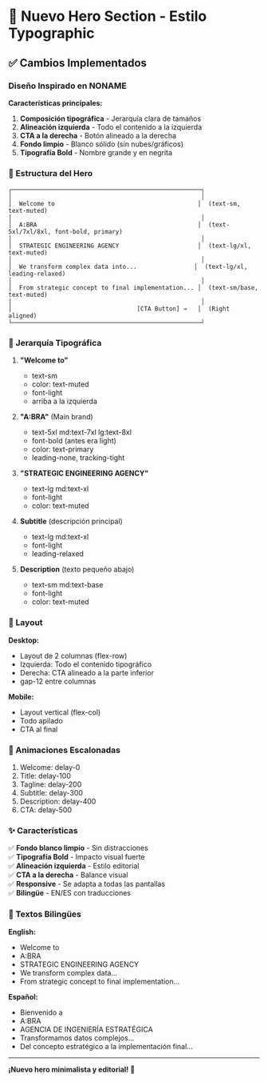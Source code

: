 # 🎨 Nuevo Hero Section - Estilo Typographic

## ✅ Cambios Implementados

### Diseño Inspirado en NONAME

**Características principales:**
1. **Composición tipográfica** - Jerarquía clara de tamaños
2. **Alineación izquierda** - Todo el contenido a la izquierda
3. **CTA a la derecha** - Botón alineado a la derecha
4. **Fondo limpio** - Blanco sólido (sin nubes/gráficos)
5. **Tipografía Bold** - Nombre grande y en negrita

### 📐 Estructura del Hero

```
┌─────────────────────────────────────────────────────┐
│                                                     │
│  Welcome to                                        │  (text-sm, text-muted)
│                                                     │
│  A:BRA                                             │  (text-5xl/7xl/8xl, font-bold, primary)
│                                                     │
│  STRATEGIC ENGINEERING AGENCY                      │  (text-lg/xl, text-muted)
│                                                     │
│  We transform complex data into...                │  (text-lg/xl, leading-relaxed)
│                                                     │
│  From strategic concept to final implementation... │  (text-sm/base, text-muted)
│                                                     │
│                                   [CTA Button] →   │  (Right aligned)
└─────────────────────────────────────────────────────┘
```

### 🎯 Jerarquía Tipográfica

1. **"Welcome to"** 
   - text-sm
   - color: text-muted
   - font-light
   - arriba a la izquierda

2. **"A:BRA"** (Main brand)
   - text-5xl md:text-7xl lg:text-8xl
   - font-bold (antes era light)
   - color: text-primary
   - leading-none, tracking-tight

3. **"STRATEGIC ENGINEERING AGENCY"**
   - text-lg md:text-xl
   - font-light
   - color: text-muted

4. **Subtitle** (descripción principal)
   - text-lg md:text-xl
   - font-light
   - leading-relaxed

5. **Description** (texto pequeño abajo)
   - text-sm md:text-base
   - font-light
   - color: text-muted

### 🎨 Layout

**Desktop:**
- Layout de 2 columnas (flex-row)
- Izquierda: Todo el contenido tipográfico
- Derecha: CTA alineado a la parte inferior
- gap-12 entre columnas

**Mobile:**
- Layout vertical (flex-col)
- Todo apilado
- CTA al final

### 🔄 Animaciones Escalonadas

1. Welcome: delay-0
2. Title: delay-100
3. Tagline: delay-200
4. Subtitle: delay-300
5. Description: delay-400
6. CTA: delay-500

### ✨ Características

✅ **Fondo blanco limpio** - Sin distracciones  
✅ **Tipografía Bold** - Impacto visual fuerte  
✅ **Alineación izquierda** - Estilo editorial  
✅ **CTA a la derecha** - Balance visual  
✅ **Responsive** - Se adapta a todas las pantallas  
✅ **Bilingüe** - EN/ES con traducciones  

### 📱 Textos Bilingües

**English:**
- Welcome to
- A:BRA
- STRATEGIC ENGINEERING AGENCY
- We transform complex data...
- From strategic concept to final implementation...

**Español:**
- Bienvenido a
- A:BRA
- AGENCIA DE INGENIERÍA ESTRATÉGICA
- Transformamos datos complejos...
- Del concepto estratégico a la implementación final...

---

**¡Nuevo hero minimalista y editorial! 🎨**

